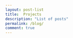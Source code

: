 ```yaml
---
layout: post-list
title:  Projects
description: "List of posts"
permalink: /blog/
comment: true
---
```



